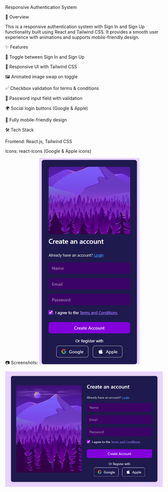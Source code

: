 Responsive Authentication System

📌 Overview

This is a responsive authentication system with Sign In and Sign Up functionality built using React and Tailwind CSS. It provides a smooth user experience with animations and supports mobile-friendly design.

✨ Features

🔄 Toggle between Sign In and Sign Up

🎨 Responsive UI with Tailwind CSS

🖼️ Animated image swap on toggle

✅ Checkbox validation for terms & conditions

🔑 Password input field with validation

🌍 Social login buttons (Google & Apple)

📱 Fully mobile-friendly design

🛠️ Tech Stack

Frontend: React.js, Tailwind CSS

Icons: react-icons (Google & Apple icons)

📷 Screenshots: ![Mobile view](<Screenshot 2025-03-01 203000.png>)

![Desktop View](<Screenshot 2025-03-01 202929.png>)
